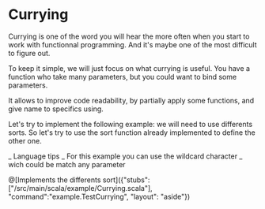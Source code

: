 # Currying


Currying is one of the word you will hear the more often when you start to work with functionnal programming.
And it's maybe one of the most difficult to figure out.

To keep it simple, we will just focus on what currying is useful.
You have a function who take many parameters, but you could want to bind some parameters.

It allows to improve code readability, by partially apply some functions, and give name to specifics using.

Let's try to implement the following example: we will need to use differents sorts. So let's try to use the sort function already implemented to define the other one.

_ Language tips _
 For this example you can use the wildcard character _ wich could be match any parameter

@[Implements the differents sort]({"stubs":["/src/main/scala/example/Currying.scala"], "command":"example.TestCurrying", "layout": "aside"})

